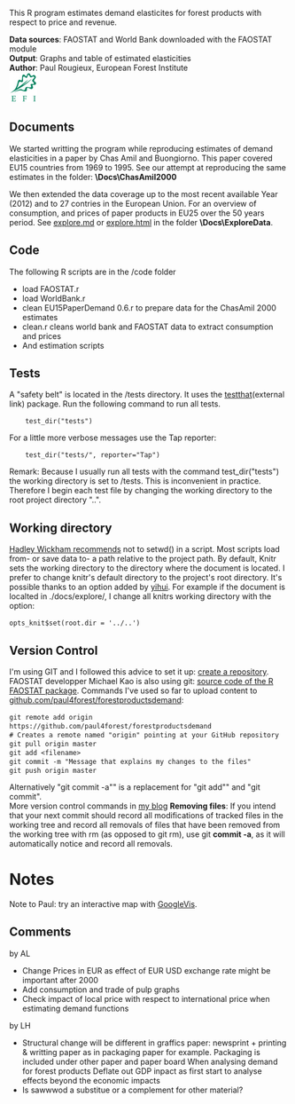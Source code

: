 This R program estimates demand elasticites for forest products with respect to price and revenue.


**Data sources**: FAOSTAT and World Bank downloaded with the FAOSTAT module  
**Output**: Graphs and table of estimated elasticities   
**Author**: Paul Rougieux, European Forest Institute  
<a href="http://www.efi.int"><img src="docs/efi/efi_logo_rgb_small_siw.jpg" alt="efi_logo_rgb_small_siw.jpg : 17Kb" border="0" height="54" width="50"></a>

Documents 
---------
We started writting the program while reproducing estimates 
 of demand elasticities in a paper by Chas Amil and Buongiorno.
 This paper covered EU15 countries from 1969 to 1995.
 See our attempt at reproducing the same estimates in the folder: **\Docs\ChasAmil2000**  


We then extended the data coverage up to the most recent available Year (2012)
 and to 27 contries in the European Union. For an overview of consumption, and prices of paper products in EU25 over the 50 years period. See  [explore.md](./docs/ExploreData/explore.md) or [explore.html](./docs/ExploreData/explore.html)   in the folder **\Docs\ExploreData**.

Code 
----
The following R scripts are in the /code folder
* load FAOSTAT.r
* load WorldBank.r
* clean EU15PaperDemand 0.6.r to prepare data for the ChasAmil 2000 estimates
* clean.r cleans world bank and FAOSTAT data to extract consumption and prices
* And estimation scripts

Tests
------
A "safety belt" is located in the /tests directory. It uses the [testthat](http://journal.r-project.org/archive/2011-1/RJournal_2011-1_Wickham.pdf)(external link) package.
Run the following command to run all tests.
```
    test_dir("tests")
```	
For a little more verbose messages use the Tap reporter:
```
    test_dir("tests/", reporter="Tap")
```
Remark: Because I usually run all tests with the command test_dir("tests")
the working directory is set to /tests. This is inconvenient in practice.
Therefore I begin each test file by changing the working directory to the root project directory "..".

Working directory
-----------------
[Hadley Wickham recommends](http://stat405.had.co.nz/lectures/05-shortcuts.pdf) not to setwd() in a script. Most scripts load from- or save data to- a path relative to the project path. By default, Knitr sets the working directory to the directory where the document is located. I prefer to change knitr's default directory to the project's root directory. It's possible thanks to an option added by [yihui](https://github.com/yihui/knitr/issues/277). For example if the document is localted in ./docs/explore/, I change all knitrs working directory with the option:
```
opts_knit$set(root.dir = '../..') 
```


Version Control
---------------
I'm using GIT and I followed this advice to set it up:  [create a repository](https://help.github.com/articles/create-a-repo). FAOSTAT developper Michael Kao is also using git: [source code of the R FAOSTAT package](https://github.com/mkao006/FAOSTATpackage). Commands I've used so far to upload content to [github.com/paul4forest/forestproductsdemand](https://github.com/paul4forest/forestproductsdemand):

```
git remote add origin https://github.com/paul4forest/forestproductsdemand
# Creates a remote named "origin" pointing at your GitHub repository
git pull origin master
git add <filename>
git commit -m "Message that explains my changes to the files"
git push origin master
```
Alternatively "git commit -a"" is a replacement for "git add"" and "git commit".  
More version control commands in [my blog](http://paulremote.blogspot.fr/2013/10/git-commands.html)
__Removing files__: If you intend that your next commit should record all modifications of tracked files in the working tree and record all removals of files that have been removed from the working tree with rm (as opposed to git rm), use git __commit -a__, as it will automatically notice and record all removals.

Notes
=====
Note to Paul: try an interactive map with [GoogleVis](http://rpubs.com/gallery/googleVis).

Comments 
----------
by AL
* Change Prices in EUR as effect of EUR USD exchange rate might be important after 2000
* Add consumption and trade of pulp graphs
* Check impact of local price with respect to international price when estimating demand functions

by LH 
* Structural change will be different in graffics paper:
newsprint + printing & writting paper as in packaging paper for example.
Packaging is included under other paper and paper board
When analysing demand for forest products
Deflate out GDP inpact as first start to analyse effects beyond the economic impacts
* Is sawwwod a substitue or a complement for other material?